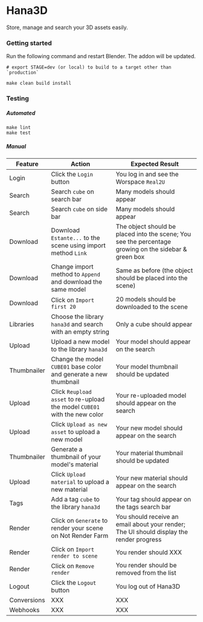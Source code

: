 # Hana3D

Store, manage and search your 3D assets easily.

### Getting started

Run the following command and restart Blender. The addon will be updated.

```
# export STAGE=dev (or local) to build to a target other than `production`

make clean build install
```

### Testing

##### Automated

```
make lint
make test
```

##### Manual

| Feature | Action | Expected Result |
| ------- | ------ | --------------- |
| Login | Click the `Login` button | You log in and see the Worspace `Real2U` |
| Search | Search `cube` on search bar | Many models should appear |
| Search | Search `cube` on side bar | Many models should appear |
| Download | Download `Estante...` to the scene using import method `Link` | The object should be placed into the scene; You see the percentage growing on the sidebar & green box |
| Download | Change import method to `Append` and download the same model | Same as before (the object should be placed into the scene) |
| Download | Click on `Import first 20` | 20 models should be downloaded to the scene |
| Libraries | Choose the library `hana3d` and search with an empty string | Only a cube should appear |
| Upload | Upload a new model to the library `hana3d` | Your model should appear on the search |
| Thumbnailer | Change the model `CUBE01` base color and generate a new thumbnail | Your model thumbnail should be updated |
| Upload | Click `Reupload asset` to re-upload the model `CUBE01` with the new color | Your re-uploaded model should appear on the search |
| Upload | Click `Upload as new asset` to upload a new model | Your new model should appear on the search |
| Thumbnailer | Generate a thumbnail of your model's material | Your material thumbnail should be updated |
| Upload | Click `Upload material` to upload a new material | Your new material should appear on the search |
| Tags | Add a tag `cube` to the library `hana3d` | Your tag should appear on the tags search bar |
| Render | Click on `Generate` to render your scene on Not Render Farm | You should receive an email about your render; The UI should display the render progress |
| Render | Click on `Import render to scene` | You render should XXX |
| Render | Click on `Remove render` | You render should be removed from the list |
| Logout | Click the `Logout` button | You log out of Hana3D |
| Conversions | XXX | XXX |
| Webhooks | XXX | XXX |
